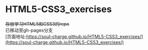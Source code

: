 # HTML5-CSS3_exercises

~~存放学习HTML5和CSS3的repo~~  
已移动至gh-pages分支  
[页面地址:https://soul-charge.github.io/HTML5-CSS3_exercises/](https://soul-charge.github.io/HTML5-CSS3_exercises/)  
